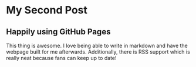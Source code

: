 # My Second Post

## Happily using GitHub Pages

This thing is awesome. I love being able to write in markdown and have the webpage built for me afterwards. Additionally, there is RSS support which is really neat because fans can keep up to date!
